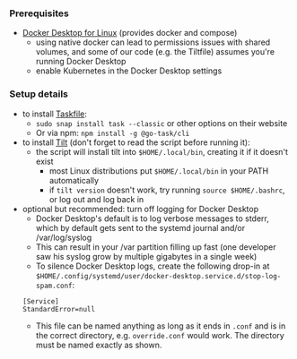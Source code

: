 ### Prerequisites
  * [Docker Desktop for Linux](https://docs.docker.com/desktop/setup/install/linux/) (provides docker and compose)
    * using native docker can lead to permissions issues with shared volumes, and some of our code (e.g. the Tiltfile) assumes you're running Docker Desktop
    * enable Kubernetes in the Docker Desktop settings

### Setup details
  * to install [Taskfile](https://taskfile.dev/installation/):
    * `sudo snap install task --classic` or other options on their website
    * Or via npm: `npm install -g @go-task/cli`
  * to install [Tilt](https://docs.tilt.dev/) (don't forget to read the script before running it):
    * the script will install tilt into `$HOME/.local/bin`, creating it if it doesn't exist
      * most Linux distributions put `$HOME/.local/bin` in your PATH automatically
      * if `tilt version` doesn't work, try running `source $HOME/.bashrc`, or log out and log back in
  * optional but recommended: turn off logging for Docker Desktop
    * Docker Desktop's default is to log verbose messages to stderr, which by default gets sent to the systemd journal and/or /var/log/syslog
    * This can result in your /var partition filling up fast (one developer saw his syslog grow by multiple gigabytes in a single week)
    * To silence Docker Desktop logs, create the following drop-in at `$HOME/.config/systemd/user/docker-desktop.service.d/stop-log-spam.conf`:
    ```
    [Service]
    StandardError=null
    ```
    * This file can be named anything as long as it ends in `.conf` and is in the correct directory, e.g. `override.conf` would work. The directory must be named exactly as shown.
